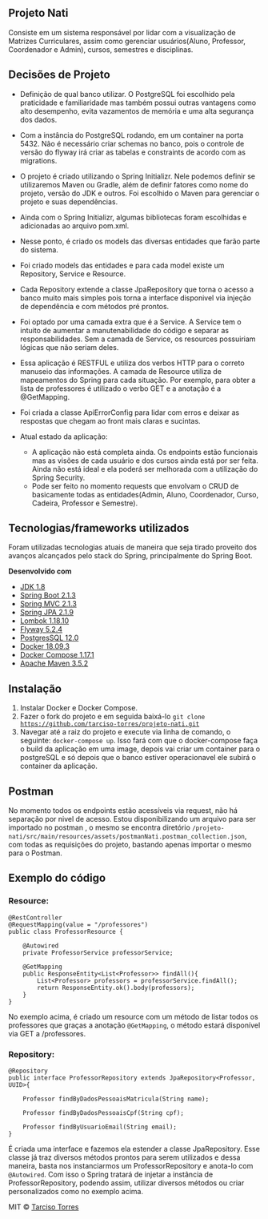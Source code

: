## Projeto Nati

Consiste em um sistema responsável por lidar com a visualização de Matrizes Curriculares, assim como gerenciar usuários(Aluno, Professor, Coordenador e Admin), cursos, semestres e disciplinas. 

## Decisões de Projeto

- Definição de qual banco utilizar. O PostgreSQL foi escolhido pela praticidade e familiaridade mas também possui outras vantagens como alto desempenho, evita vazamentos de memória e uma alta segurança dos dados.
- Com a instância do PostgreSQL rodando, em um container na porta 5432. Não é necessário criar schemas no banco, pois o controle de versão do flyway irá criar as tabelas e constraints de acordo com as migrations.
- O projeto é criado utilizando o Spring Initializr. Nele podemos definir se utilizaremos Maven ou Gradle, além de definir fatores como nome do projeto, versão do JDK e outros. Foi escolhido o Maven para gerenciar o projeto e suas dependências.
- Ainda com o Spring Initializr, algumas bibliotecas foram escolhidas e adicionadas ao arquivo pom.xml. 
- Nesse ponto, é criado os models das diversas entidades que farão parte do sistema.
- Foi criado models das entidades e para cada model existe um Repository, Service e Resource.
- Cada Repository extende a classe JpaRepository que torna o acesso a banco muito mais simples pois torna a interface disponivel via injeção de dependência e com métodos pré prontos.
- Foi optado por uma camada extra que é a Service. A Service tem o intuito de aumentar a manutenabilidade do código e separar as responsabilidades. Sem a camada de Service, os resources possuiriam lógicas que não seriam deles.
- Essa aplicação é RESTFUL e utiliza dos verbos HTTP para o correto manuseio das informações. A camada de Resource utiliza de mapeamentos do Spring para cada situação. Por exemplo, para obter a lista de professores é utilizado o verbo GET e a anotação é a @GetMapping.
- Foi criada a classe ApiErrorConfig para lidar com erros e deixar as respostas que chegam ao front mais claras e sucintas.

- Atual estado da aplicação:
    - A aplicação não está completa ainda. Os endpoints estão funcionais mas as visões de cada usuário e dos cursos ainda está por ser feita. Ainda não está ideal e ela poderá ser melhorada com a utilização do Spring Security.
    - Pode ser feito no momento requests que envolvam o CRUD de basicamente todas as entidades(Admin, Aluno, Coordenador, Curso, Cadeira, Professor e Semestre).
 

## Tecnologias/frameworks utilizados
Foram utilizadas tecnologias atuais de maneira que seja tirado proveito dos avanços alcançados pelo stack do Spring, principalmente do Spring Boot.

<b>Desenvolvido com</b>
- [JDK 1.8](https://docs.oracle.com/javase/8/docs/api/)
- [Spring Boot 2.1.3](http://spring.io/projects/spring-boot)
- [Spring MVC 2.1.3](http://spring.io/projects/spring-boot)
- [Spring JPA 2.1.9](http://spring.io/projects/spring-data-jpa)
- [Lombok 1.18.10](https://projectlombok.org)
- [Flyway 5.2.4](https://flywaydb.org)
- [PostgresSQL 12.0](https://www.postgresql.org/docs/12/release-12.html)
- [Docker 18.09.3](https://www.docker.com)
- [Docker Compose 1.17.1](https://www.docker.com)
- [Apache Maven 3.5.2](https://dev.mysql.com/doc/relnotes/mysql/8.0/en/news-8-0-12.html)

## Instalação
1. Instalar Docker e Docker Compose.
2. Fazer o fork do projeto e em seguida baixá-lo <code>git clone https://github.com/tarciso-torres/projeto-nati.git</code>
3. Navegar até a raiz do projeto e execute via linha de comando, o seguinte: <code>docker-compose up</code>. Isso fará com que o docker-compose faça o build da aplicação em uma image, depois vai criar um container para o postgreSQL e só depois que o banco estiver operacionavel ele subirá o container da aplicação.

## Postman
No momento todos os endpoints estão acessíveis via request, não há separação por nivel de acesso. Estou disponibilizando um arquivo para ser importado no postman , o mesmo se encontra diretório <code>/projeto-nati/src/main/resources/assets/postmanNati.postman_collection.json</code>, com todas as requisições do projeto, bastando apenas importar o mesmo para o Postman.

## Exemplo do código

### Resource:
      
    @RestController
    @RequestMapping(value = "/professores")
    public class ProfessorResource {

	    @Autowired
	    private ProfessorService professorService;
	    
	    @GetMapping
	    public ResponseEntity<List<Professor>> findAll(){
		    List<Professor> professors = professorService.findAll();
		    return ResponseEntity.ok().body(professors);
	    }
    }

No exemplo acima, é criado um resource com um método de listar todos os professores que graças a anotação <code>@GetMapping</code>, o método estará disponível via GET a /professores.

### Repository:

    @Repository
	public interface ProfessorRepository extends JpaRepository<Professor, UUID>{
	
		Professor findByDadosPessoaisMatricula(String name);
		
		Professor findByDadosPessoaisCpf(String cpf);
		
		Professor findByUsuarioEmail(String email);
	}
É criada uma interface e fazemos ela estender a classe JpaRepository. Esse classe já traz diversos métodos prontos para serem utilizados e dessa maneira, basta nos instanciarmos um ProfessorRepository e anota-lo com <code>@Autowired</code>. Com isso o Spring tratará de injetar a instância de ProfessorRepository, podendo assim, utilizar diversos métodos ou criar personalizados como no exemplo acima.


MIT © [Tarciso Torres](https://github.com/tarciso-torres)
